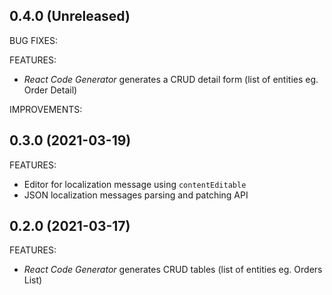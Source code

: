 ## 0.4.0 (Unreleased)

BUG FIXES:

FEATURES:
* *React Code Generator* generates a CRUD detail form (list of entities eg. Order Detail)

IMPROVEMENTS:


## 0.3.0 (2021-03-19)

FEATURES:
* Editor for localization message using `contentEditable`
* JSON localization messages parsing and patching API

## 0.2.0 (2021-03-17)

FEATURES:
* *React Code Generator* generates CRUD tables (list of entities eg. Orders List)
